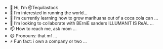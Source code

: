 - 👋 Hi, I’m @Tequilastock
- 👀 I’m interested in running the world...
- 🌱 I’m currently learning how to grow marihuana out of a coca cola can ...
- 💞️ I’m looking to collaborate with BErniE sanders ILLUMANIT IS ReAL ...
- 📫 How to reach me, ask mom ...
- 😄 Pronouns: that mf  ...
- ⚡ Fun fact: i own a company or two ...

<!---
Tequilastock/Tequilastock is a ✨ special ✨ repository because its `README.md` (this file) appears on your GitHub profile.
You can click the Preview link to take a look at your changes.
--->
